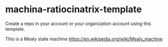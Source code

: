 # machina-ratiocinatrix-template
Create a repo in your account or your organization account using this template. 

This is a Mealy state machine https://en.wikipedia.org/wiki/Mealy_machine
